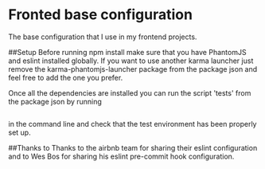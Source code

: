 # Fronted base configuration
The base configuration that I use in my frontend projects.

##Setup
Before running npm install make sure that you have PhantomJS and eslint installed globally. If you want to use another karma launcher just remove the karma-phantomjs-launcher package from the package json and feel free to add the one you prefer.

Once all the dependencies are installed you can run the script 'tests' from the package json by running
```npm run tests
```
in the command line and check that the test environment has been properly set up.

##Thanks to
Thanks to the airbnb team for sharing their eslint configuration and to Wes Bos for sharing his eslint pre-commit hook configuration.